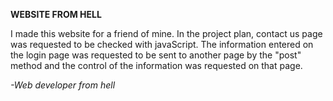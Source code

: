 **WEBSITE FROM HELL**

I made this website for a friend of mine. In the project plan, contact us page was requested to be checked with javaScript.  The information entered on the login page was requested to be sent to another page by the "post" method and the control of the information was requested on that page. 

*-Web developer from hell*